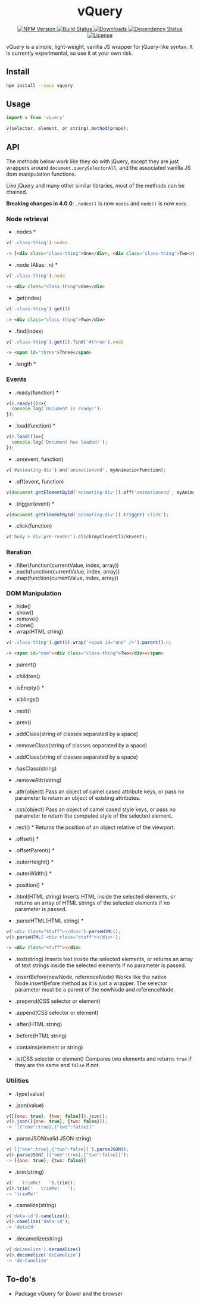 <big><h1 align="center">vQuery</h1></big>

<p align="center">
  <a href="https://npmjs.org/package/vquery">
    <img src="https://img.shields.io/npm/v/vquery.svg?style=flat-square"
         alt="NPM Version">
  </a>

<!--   <a href="https://coveralls.io/r/jaszhix/vquery">
  <img src="https://img.shields.io/coveralls/jaszhix/vquery.svg?style=flat-square"
       alt="Coverage Status">
</a> -->

  <a href="https://travis-ci.org/jaszhix/vquery">
    <img src="https://img.shields.io/travis/jaszhix/vquery.svg?style=flat-square"
         alt="Build Status">
  </a>

  <a href="https://npmjs.org/package/vquery">
    <img src="http://img.shields.io/npm/dm/vquery.svg?style=flat-square"
         alt="Downloads">
  </a>

  <a href="https://david-dm.org/jaszhix/vquery.svg">
    <img src="https://david-dm.org/jaszhix/vquery.svg?style=flat-square"
         alt="Dependency Status">
  </a>

  <a href="https://github.com/jaszhix/vquery/blob/master/LICENSE">
    <img src="https://img.shields.io/npm/l/vquery.svg?style=flat-square"
         alt="License">
  </a>
</p>

<p align="center"><big>

</big></p>

vQuery is a simple, light-weight, vanilla JS wrapper for jQuery-like syntax. It is currently experimental, so use it at your own risk.

## Install

```sh
npm install --save vquery
```

## Usage

```js
import v from 'vquery'

v(selector, element, or string).method(props);
```
## API

The methods below work like they do with jQuery, except they are just wrappers around ```document.querySelectorAll```, and the associated vanilla JS dom manipulation functions.

Like jQuery and many other similar libraries, most of the methods can be chained.

**Breaking changes in 4.0.0**: ```.nodes()``` is now ```nodes``` and ```node()``` is now ```node```.

### Node retrieval

*   .nodes *
```js
v('.class-thing').nodes
```
```html
-> [<div class="class-thing">One</div>, <div class="class-thing">Two</div>, <div class="class-thing"><span id="three">Three</span></div>]
```

*   .node (Alias: .n) *
```js
v('.class-thing').node
```
```html
-> <div class="class-thing">One</div>
```

*   .get(index)
```js
v('.class-thing').get(1)
```
```html
-> <div class="class-thing">Two</div>
```

*   .find(index)
```js
v('.class-thing').get(2).find('#three').node
```
```html
-> <span id="three">Three</span>
```

*   .length *

### Events

*   .ready(function) *
```js
v().ready(()=>{
  console.log('Document is ready!');
});
```

*   .load(function) *
```js
v().load(()=>{
  console.log('Document has loaded!');
});
```

*   .on(event, function)
```js
v('#animating-div').on('animationend', myAnimationFunction);
```

*   .off(event, function)
```js
v(document.getElementById('animating-div')).off('animationend', myAnimationFunction);
```

*   .trigger(event) *
```js
v(document.getElementById('animating-div')).trigger('click');
```

*   .click(function)
```js
v('body > div.pre-render').click(myCleverClickEvent);
```

### Iteration

*   .filter(function(currentValue, index, array))
*   .each(function(currentValue, index, array))
*   .map(function(currentValue, index, array))

### DOM Manipulation

*   .hide()
*   .show()
*   .remove()
*   .clone()
*   .wrap(HTML string)
```js
v('.class-thing').get(0).wrap('<span id="one" />').parent().n;
```
```html
-> <span id="one"><div class="class-thing">Two</div></span>
```

*   .parent()
*   .children()
*   .isEmpty() *
*   .siblings()
*   .next()
*   .prev()
*   .addClass(string of classes separated by a space)
*   .removeClass(string of classes separated by a space)
*   .addClass(string of classes separated by a space)
*   .hasClass(string)
*   .removeAttr(string)
*   .attr(object)
Pass an object of camel cased attribute keys, or pass no parameter to return an object of existing attributes.

*   .css(object)
Pass an object of camel cased style keys, or pass no parameter to return the computed style of the selected element.

*   .rect() *
Returns the position of an object relative of the viewport.

*   .offset() *
*   .offsetParent() *
*   .outerHeight() *
*   .outerWidth() *
*   .position() *
*   .html(HTML string)
Inserts HTML inside the selected elements, or returns an array of HTML strings of the selected elements if no parameter is passed.

*   .parseHTML(HTML string) *
```js
v('<div class="stuff"></div>').parseHTML();
v().parseHTML('<div class="stuff"></div>');
```
```html
-> <div class="stuff"></div>
```
*   .text(string)
Inserts text inside the selected elements, or returns an array of text strings inside the selected elements if no parameter is passed.

*   .insertBefore(newNode, referenceNode)
Works like the native Node.insertBefore method as it is just a wrapper. The selector parameter must be a parent of the newNode and referenceNode.

*   .prepend(CSS selector or element)
*   .append(CSS selector or element)
*   .after(HTML string)
*   .before(HTML string)
*   .contains(element or string)
*   .is(CSS selector or element)
Compares two elements and returns ```true``` if they are the same and ```false``` if not.

### Utilities

*   .type(value)

*   .json(value)
```js
v([{one: true}, {two: false}]).json();
v().json([{one: true}, {two: false}]);
-> '[{"one":true},{"two":false}]'
```

*   .parseJSON(valid JSON string)
```js
v('[{"one":true},{"two":false}]').parseJSON();
v().parseJSON('[{"one":true},{"two":false}]');
-> [{one: true}, {two: false}]
```

*   .trim(string)
```js
v('   trimMe!   ').trim();
v().trim('   trimMe!   ');
-> 'trimMe!'
```

*   .camelize(string)
```js
v('data-id').camelize();
v().camelize('data-id');
-> 'dataId'
```

*   .decamelize(string)
```js
v('deCamelize').decamelize()
v().decamelize('deCamelize')
-> 'de-Camelize'
```

## To-do's
*   Package vQuery for Bower and the browser


<!-- [npm-url]: https://npmjs.org/package/vquery
[npm-image]: https://img.shields.io/npm/v/vquery.svg?style=flat-square

[travis-url]: https://travis-ci.org/jaszhix/vquery
[travis-image]: https://img.shields.io/travis/jaszhix/vquery.svg?style=flat-square

[coveralls-url]: https://coveralls.io/r/jaszhix/vquery
[coveralls-image]: https://img.shields.io/coveralls/jaszhix/vquery.svg?style=flat-square

[depstat-url]: https://david-dm.org/jaszhix/vquery
[depstat-image]: https://david-dm.org/jaszhix/vquery.svg?style=flat-square

[download-badge]: http://img.shields.io/npm/dm/vquery.svg?style=flat-square
 -->